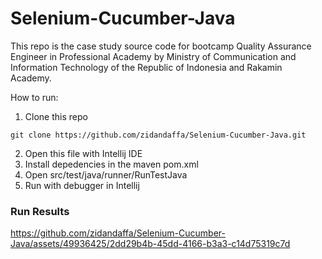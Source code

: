 # Selenium-Cucumber-Java

This repo is the case study source code for bootcamp Quality Assurance Engineer in Professional Academy by Ministry of Communication and Information Technology of the Republic of Indonesia and Rakamin Academy.

How to run:
1. Clone this repo
```
git clone https://github.com/zidandaffa/Selenium-Cucumber-Java.git
```
2. Open this file with Intellij IDE
3. Install depedencies in the maven pom.xml
4. Open src/test/java/runner/RunTestJava
5. Run with debugger in Intellij

### Run Results

https://github.com/zidandaffa/Selenium-Cucumber-Java/assets/49936425/2dd29b4b-45dd-4166-b3a3-c14d75319c7d

